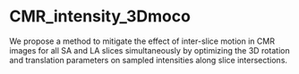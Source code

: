 # CMR_intensity_3Dmoco
We propose a method to mitigate the effect of inter-slice motion in CMR images for all SA and LA slices simultaneously by optimizing the 3D rotation and translation parameters on sampled intensities along slice intersections.
